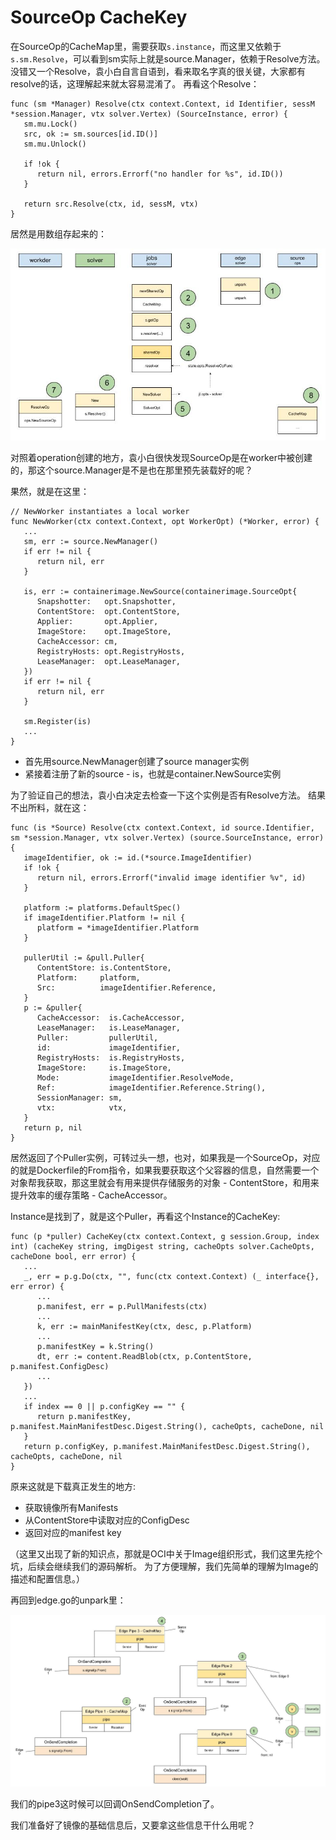 # SourceOp CacheKey

在SourceOp的CacheMap里，需要获取`s.instance`，而这里又依赖于`s.sm.Resolve`，可以看到sm实际上就是source.Manager，依赖于Resolve方法。
没错又一个Resolve，袁小白自言自语到，看来取名字真的很关键，大家都有resolve的话，这理解起来就太容易混淆了。
再看这个Resolve：
```golang
func (sm *Manager) Resolve(ctx context.Context, id Identifier, sessM *session.Manager, vtx solver.Vertex) (SourceInstance, error) {
   sm.mu.Lock()
   src, ok := sm.sources[id.ID()]
   sm.mu.Unlock()

   if !ok {
      return nil, errors.Errorf("no handler for %s", id.ID())
   }

   return src.Resolve(ctx, id, sessM, vtx)
}
```
居然是用数组存起来的：

![Source of Truth - CacheMap.jpg](./img/SourceTruthCacheMap.jpg)

对照着operation创建的地方，袁小白很快发现SourceOp是在worker中被创建的，那这个source.Manager是不是也在那里预先装载好的呢？

果然，就是在这里：
```golang
// NewWorker instantiates a local worker
func NewWorker(ctx context.Context, opt WorkerOpt) (*Worker, error) {
   ...
   sm, err := source.NewManager()
   if err != nil {
      return nil, err
   }

   is, err := containerimage.NewSource(containerimage.SourceOpt{
      Snapshotter:   opt.Snapshotter,
      ContentStore:  opt.ContentStore,
      Applier:       opt.Applier,
      ImageStore:    opt.ImageStore,
      CacheAccessor: cm,
      RegistryHosts: opt.RegistryHosts,
      LeaseManager:  opt.LeaseManager,
   })
   if err != nil {
      return nil, err
   }

   sm.Register(is)
   ...
}
```
* 首先用source.NewManager创建了source manager实例
* 紧接着注册了新的source - is，也就是container.NewSource实例

为了验证自己的想法，袁小白决定去检查一下这个实例是否有Resolve方法。
结果不出所料，就在这：
```golang
func (is *Source) Resolve(ctx context.Context, id source.Identifier, sm *session.Manager, vtx solver.Vertex) (source.SourceInstance, error) {
   imageIdentifier, ok := id.(*source.ImageIdentifier)
   if !ok {
      return nil, errors.Errorf("invalid image identifier %v", id)
   }

   platform := platforms.DefaultSpec()
   if imageIdentifier.Platform != nil {
      platform = *imageIdentifier.Platform
   }

   pullerUtil := &pull.Puller{
      ContentStore: is.ContentStore,
      Platform:     platform,
      Src:          imageIdentifier.Reference,
   }
   p := &puller{
      CacheAccessor:  is.CacheAccessor,
      LeaseManager:   is.LeaseManager,
      Puller:         pullerUtil,
      id:             imageIdentifier,
      RegistryHosts:  is.RegistryHosts,
      ImageStore:     is.ImageStore,
      Mode:           imageIdentifier.ResolveMode,
      Ref:            imageIdentifier.Reference.String(),
      SessionManager: sm,
      vtx:            vtx,
   }
   return p, nil
}
```
居然返回了个Puller实例，可转过头一想，也对，如果我是一个SourceOp，对应的就是Dockerfile的From指令，如果我要获取这个父容器的信息，自然需要一个对象帮我获取，那这里就会有用来提供存储服务的对象 - ContentStore，和用来提升效率的缓存策略 - CacheAccessor。

Instance是找到了，就是这个Puller，再看这个Instance的CacheKey:
```golang
func (p *puller) CacheKey(ctx context.Context, g session.Group, index int) (cacheKey string, imgDigest string, cacheOpts solver.CacheOpts, cacheDone bool, err error) {
   ...
   _, err = p.g.Do(ctx, "", func(ctx context.Context) (_ interface{}, err error) {
      ...
      p.manifest, err = p.PullManifests(ctx)
      ...
      k, err := mainManifestKey(ctx, desc, p.Platform)
      ...
      p.manifestKey = k.String()
      dt, err := content.ReadBlob(ctx, p.ContentStore, p.manifest.ConfigDesc)
      ...
   })
   ...
   if index == 0 || p.configKey == "" {
      return p.manifestKey, p.manifest.MainManifestDesc.Digest.String(), cacheOpts, cacheDone, nil
   }
   return p.configKey, p.manifest.MainManifestDesc.Digest.String(), cacheOpts, cacheDone, nil
}
```
原来这就是下载真正发生的地方:
* 获取镜像所有Manifests
* 从ContentStore中读取对应的ConfigDesc
* 返回对应的manifest key

（这里又出现了新的知识点，那就是OCI中关于Image组织形式，我们这里先挖个坑，后续会继续我们的源码解析。
为了方便理解，我们先简单的理解为Image的描述和配置信息。）

再回到edge.go的unpark里：

![Edges inputs - edge pipes.jpg](./img/EdgesInputsEdgePipes.jpg)

我们的pipe3这时候可以回调OnSendCompletion了。

我们准备好了镜像的基础信息后，又要拿这些信息干什么用呢？
